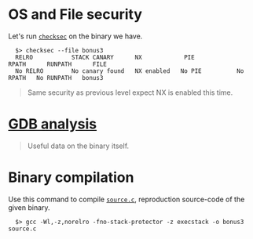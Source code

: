 # OS and File security

Let's run [`checksec`](https://www.systutorials.com/docs/linux/man/7-checksec/) on the binary we have.

```shell
  $> checksec --file bonus3
  RELRO           STACK CANARY      NX            PIE             RPATH      RUNPATH      FILE
  No RELRO        No canary found   NX enabled   No PIE          No RPATH   No RUNPATH   bonus3
```

> Same security as previous level expect NX is enabled this time.

# [GDB analysis](./gdb.md)

> Useful data on the binary itself.

# Binary compilation

Use this command to compile [`source.c`](../source.c), reproduction source-code of the given binary.

```shell
  $> gcc -Wl,-z,norelro -fno-stack-protector -z execstack -o bonus3 source.c
```